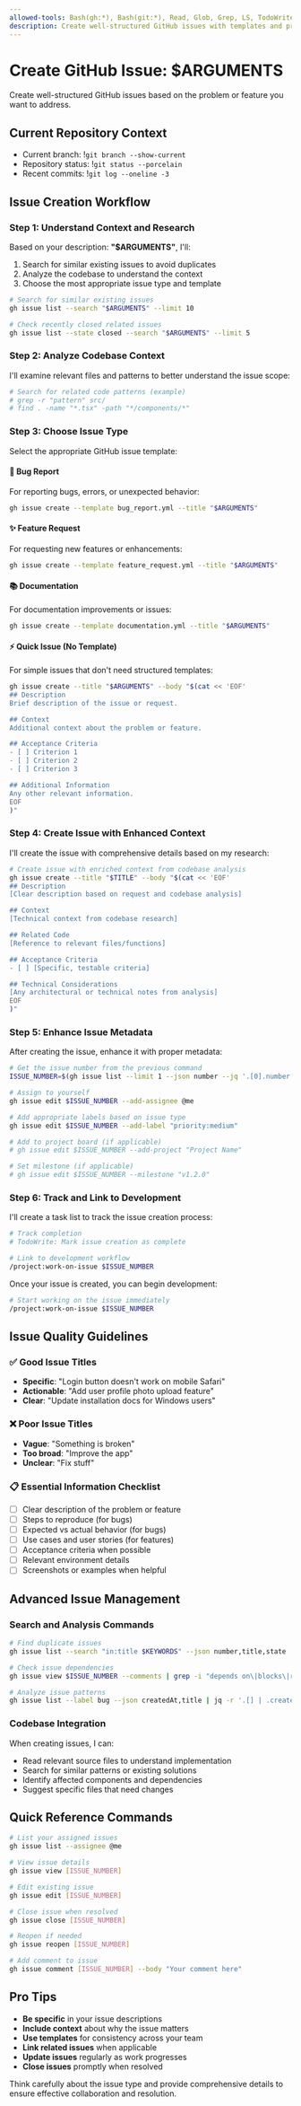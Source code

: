 ```yaml
---
allowed-tools: Bash(gh:*), Bash(git:*), Read, Glob, Grep, LS, TodoWrite, TodoRead, WebSearch
description: Create well-structured GitHub issues with templates and proper metadata
---
```


# Create GitHub Issue: $ARGUMENTS

Create well-structured GitHub issues based on the problem or feature you want to address.

## Current Repository Context

- Current branch: !`git branch --show-current`
- Repository status: !`git status --porcelain`
- Recent commits: !`git log --oneline -3`

## Issue Creation Workflow

### Step 1: Understand Context and Research

Based on your description: **"$ARGUMENTS"**, I'll:
1. Search for similar existing issues to avoid duplicates
2. Analyze the codebase to understand the context
3. Choose the most appropriate issue type and template

```bash
# Search for similar existing issues
gh issue list --search "$ARGUMENTS" --limit 10

# Check recently closed related issues
gh issue list --state closed --search "$ARGUMENTS" --limit 5
```

### Step 2: Analyze Codebase Context

I'll examine relevant files and patterns to better understand the issue scope:

```bash
# Search for related code patterns (example)
# grep -r "pattern" src/
# find . -name "*.tsx" -path "*/components/*"
```

### Step 3: Choose Issue Type

Select the appropriate GitHub issue template:

#### 🐛 Bug Report
For reporting bugs, errors, or unexpected behavior:
```bash
gh issue create --template bug_report.yml --title "$ARGUMENTS"
```

#### ✨ Feature Request  
For requesting new features or enhancements:
```bash
gh issue create --template feature_request.yml --title "$ARGUMENTS"
```

#### 📚 Documentation
For documentation improvements or issues:
```bash
gh issue create --template documentation.yml --title "$ARGUMENTS"
```

#### ⚡ Quick Issue (No Template)
For simple issues that don't need structured templates:
```bash
gh issue create --title "$ARGUMENTS" --body "$(cat << 'EOF'
## Description
Brief description of the issue or request.

## Context
Additional context about the problem or feature.

## Acceptance Criteria
- [ ] Criterion 1
- [ ] Criterion 2
- [ ] Criterion 3

## Additional Information
Any other relevant information.
EOF
)"
```

### Step 4: Create Issue with Enhanced Context

I'll create the issue with comprehensive details based on my research:

```bash
# Create issue with enriched context from codebase analysis
gh issue create --title "$TITLE" --body "$(cat << 'EOF'
## Description
[Clear description based on request and codebase analysis]

## Context
[Technical context from codebase research]

## Related Code
[Reference to relevant files/functions]

## Acceptance Criteria
- [ ] [Specific, testable criteria]

## Technical Considerations
[Any architectural or technical notes from analysis]
EOF
)"
```

### Step 5: Enhance Issue Metadata

After creating the issue, enhance it with proper metadata:

```bash
# Get the issue number from the previous command
ISSUE_NUMBER=$(gh issue list --limit 1 --json number --jq '.[0].number')

# Assign to yourself
gh issue edit $ISSUE_NUMBER --add-assignee @me

# Add appropriate labels based on issue type
gh issue edit $ISSUE_NUMBER --add-label "priority:medium"

# Add to project board (if applicable)
# gh issue edit $ISSUE_NUMBER --add-project "Project Name"

# Set milestone (if applicable)  
# gh issue edit $ISSUE_NUMBER --milestone "v1.2.0"
```

### Step 6: Track and Link to Development

I'll create a task list to track the issue creation process:

```bash
# Track completion
# TodoWrite: Mark issue creation as complete

# Link to development workflow
/project:work-on-issue $ISSUE_NUMBER
```

Once your issue is created, you can begin development:

```bash
# Start working on the issue immediately
/project:work-on-issue $ISSUE_NUMBER
```

## Issue Quality Guidelines

### ✅ Good Issue Titles
- **Specific**: "Login button doesn't work on mobile Safari"
- **Actionable**: "Add user profile photo upload feature"  
- **Clear**: "Update installation docs for Windows users"

### ❌ Poor Issue Titles
- **Vague**: "Something is broken"
- **Too broad**: "Improve the app"
- **Unclear**: "Fix stuff"

### 📋 Essential Information Checklist
- [ ] Clear description of the problem or feature
- [ ] Steps to reproduce (for bugs)
- [ ] Expected vs actual behavior (for bugs)
- [ ] Use cases and user stories (for features)
- [ ] Acceptance criteria when possible
- [ ] Relevant environment details
- [ ] Screenshots or examples when helpful

## Advanced Issue Management

### Search and Analysis Commands

```bash
# Find duplicate issues
gh issue list --search "in:title $KEYWORDS" --json number,title,state

# Check issue dependencies
gh issue view $ISSUE_NUMBER --comments | grep -i "depends on\|blocks\|related"

# Analyze issue patterns
gh issue list --label bug --json createdAt,title | jq -r '.[] | .createdAt + " " + .title'
```

### Codebase Integration

When creating issues, I can:
- Read relevant source files to understand implementation
- Search for similar patterns or existing solutions
- Identify affected components and dependencies
- Suggest specific files that need changes

## Quick Reference Commands

```bash
# List your assigned issues
gh issue list --assignee @me

# View issue details
gh issue view [ISSUE_NUMBER]

# Edit existing issue
gh issue edit [ISSUE_NUMBER]

# Close issue when resolved
gh issue close [ISSUE_NUMBER]

# Reopen if needed
gh issue reopen [ISSUE_NUMBER]

# Add comment to issue
gh issue comment [ISSUE_NUMBER] --body "Your comment here"
```

## Pro Tips

- **Be specific** in your issue descriptions
- **Include context** about why the issue matters
- **Use templates** for consistency across your team
- **Link related issues** when applicable
- **Update issues** regularly as work progresses
- **Close issues** promptly when resolved

Think carefully about the issue type and provide comprehensive details to ensure effective collaboration and resolution.